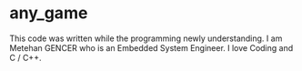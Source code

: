 # any_game
This code was written while the programming newly understanding.
I am Metehan GENCER who is an Embedded System Engineer. I love Coding and C / C++.
